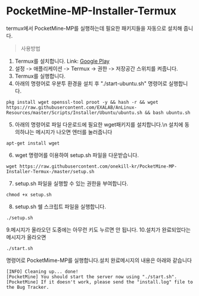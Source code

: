 # PocketMine-MP-Installer-Termux
termux에서 PocketMine-MP를 실행하는데 필요한 패키지들을 자동으로 설치해 줍니다.

>사용방법

1. Termux를 설치합니다.
Link: [Google Play](https://play.google.com/store/apps/details?id=com.termux)
2. 설정 -> 애플리케이션 -> Termux -> 권한 -> 저장공간 스위치를 켜줍니다.
3. Termux를 실행합니다.
4. 아래의 명령어로 우분투 환경을 설치 후 "./start-ubuntu.sh" 명령어로 실행합니다.
<pre><code>pkg install wget openssl-tool proot -y && hash -r && wget https://raw.githubusercontent.com/EXALAB/AnLinux-Resources/master/Scripts/Installer/Ubuntu/ubuntu.sh && bash ubuntu.sh</code></pre>
5. 아래의 명령어로 파일 다운로드에 필요한 wget패키지를 설치합니다.\n 설치에 동의하냐는 메시지가 나오면 엔터를 눌러줍니다
<pre><code>apt-get install wget</code></pre>
6. wget 명령어를 이용하여 setup.sh 파일을 다운받습니다.
<pre><code>wget https://raw.githubusercontent.com/onekill-kr/PocketMine-MP-Installer-Termux-/master/setup.sh</code></pre>
7. setup.sh 파일을 실행할 수 있는 권한을 부여합니다.
<pre><code>chmod +x setup.sh</code></pre>
8. setup.sh 쉘 스크립트 파일을 실행합니다.
<pre><code>./setup.sh</code></pre>
9.메시지가 올라오던 도중에는 아무런 키도 누르면 안 됩니다.
10.설치가 완료되었다는 메시지가 올라오면 <pre><code>./start.sh</code></pre>명령어로 PocketMime-MP를 실행합니다.설치 완료메시지의 내용은 아래와 같습니다
<pre><code>[INFO] Cleaning up... done!
[PocketMine] You should start the server now using "./start.sh".
[PocketMine] If it doesn't work, please send the "install.log" file to the Bug Tracker.</code></pre>
